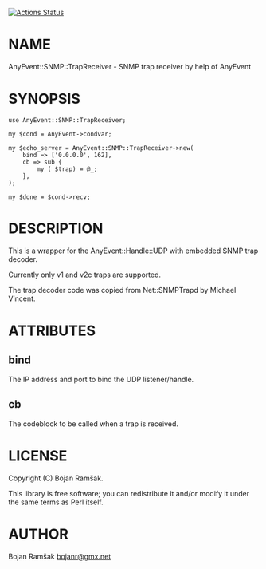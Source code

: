 [![Actions Status](https://github.com/bojanra/AnyEvent-SNMP-TrapReceiver/actions/workflows/test.yml/badge.svg)](https://github.com/bojanra/AnyEvent-SNMP-TrapReceiver/actions)
# NAME

AnyEvent::SNMP::TrapReceiver - SNMP trap receiver by help of AnyEvent

# SYNOPSIS

    use AnyEvent::SNMP::TrapReceiver;

    my $cond = AnyEvent->condvar;

    my $echo_server = AnyEvent::SNMP::TrapReceiver->new(
        bind => ['0.0.0.0', 162],
        cb => sub {
            my ( $trap) = @_;
        },
    );

    my $done = $cond->recv;

# DESCRIPTION

This is a wrapper for the AnyEvent::Handle::UDP with embedded SNMP trap decoder.

Currently only v1 and v2c traps are supported.

The trap decoder code was copied from Net::SNMPTrapd by Michael Vincent.

# ATTRIBUTES

## bind

The IP address and port to bind the UDP listener/handle.

## cb

The codeblock to be called when a trap is received.

# LICENSE

Copyright (C) Bojan Ramšak.

This library is free software; you can redistribute it and/or modify
it under the same terms as Perl itself.

# AUTHOR

Bojan Ramšak <bojanr@gmx.net>
